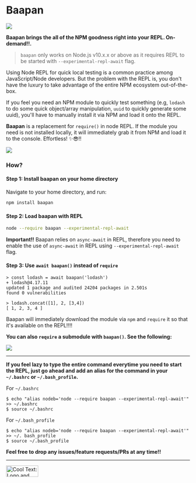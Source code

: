 # Baapan

![](https://github.com/dpjayasekara/baapan/raw/master/docs/logo.png)

**Baapan brings the all of the NPM goodness right into your REPL. On-demand!!.**

> `baapan` only works on Node.js v10.x.x or above as it requires REPL to be started with `--experimental-repl-await` flag.

Using Node REPL for quick local testing is a common practice among JavaScript/Node developers. But the problem with the REPL is, you don't have the luxury to take advantage of the entire NPM ecosystem out-of-the-box. 

If you feel you need an NPM module to quickly test something (e.g, `lodash` to do some quick object/array manipulation, `uuid` to quickly generate some uuid), you'll have to manually install it via NPM and load it onto the REPL.

**Baapan** is a replacement for `require()` in node REPL. If the module you need is not installed locally, it will immediately grab it from NPM and load it to the console. Effortless! ✨😎!!

![](https://github.com/dpjayasekara/baapan/raw/master/docs/screenshot.png)

### How?

#### Step 1: Install baapan on your home directory

Navigate to your home directory, and run:

```sh
npm install baapan
```
#### Step 2: Load baapan with REPL

```sh
node --require baapan --experimental-repl-await
```
**Important!!** Baapan relies on `async-await` in REPL, therefore you need to enable the use of `async-await` in REPL using `--experimental-repl-await` flag.


#### Step 3: Use `await baapan()` instead of `require`

```
> const lodash = await baapan('lodash')
+ lodash@4.17.11
updated 1 package and audited 24204 packages in 2.501s
found 0 vulnerabilities

> lodash.concat([1], 2, [3,4])
[ 1, 2, 3, 4 ]
```

Baapan will immediately download the module via `npm` and `require` it so that it's available on the REPL!!!!

**You can also `require` a submodule with `baapan()`. See the following:**

![](https://github.com/dpjayasekara/baapan/raw/master/docs/uuid.png)

------------------

**If you feel lazy to type the entire command everytime you need to start the REPL, just go ahead and add an alias for the command in your `~/.bashrc` or `~/.bash_profile`.**

For `~/.bashrc`

```
$ echo "alias nodeb='node --require baapan --experimental-repl-await'" >> ~/.bashrc
$ source ~/.bashrc
```

For `~/.bash_profile`

```
$ echo "alias nodeb='node --require baapan --experimental-repl-await'" >> ~/. bash_profile
$ source ~/.bash_profile
```

**Feel free to drop any issues/feature requests/PRs at any time!!**

-----------------

<a href="http://cooltext.com" target="_top"><img src="https://cooltext.com/images/ct_button.gif" width="88" height="31" alt="Cool Text: Logo and Graphics Generator" /></a>